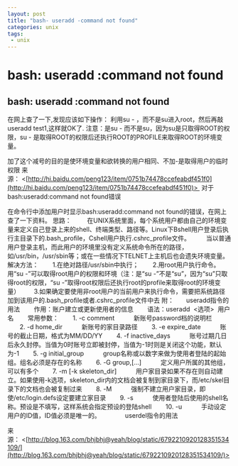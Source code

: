 ```yaml
---
layout: post
title: "bash- useradd -command not found"
categories: unix
tags: 
 - unix
--- 
```


# bash: useradd :command not found

## bash: useradd :command not found

在网上查了一下,发现应该如下操作：
利用su - ，而不是su进入root，然后再敲useradd test1,这样就OK了.
注意：是su - 而不是su，因为su是只取得ROOT的权限，su - 是取得ROOT的权限后还执行ROOT的PROFILE来取得ROOT的环境变量。

加了这个减号的目的是使环境变量和欲转换的用户相同、不加-是取得用户的临时权限
来源： <[http://hi.baidu.com/peng123/item/0751b74478ccefeabdf451f0](http://hi.baidu.com/peng123/item/0751b74478ccefeabdf451f0)> 
对于bash:useradd:command not found错误

在命令行中添加用户时显示bash:useradd:command not found的错误，在网上查了一下资料。
思路：
        在UNIX系统里面，每个系统用户都由自己的环境变量来定义自己登录上来的shell、终端类型、路径等。Linux下Bshell用户登录后执行主目录下的.bash_profile，Cshell用户执行.cshrc_profile文件。
        当以普通用户登录主机，而此用户的环境里没有定义系统命令所在的路径，如/usr/bin，/usr/sbin等；或在一些情况下TELNET上主机后也会遗失环境变量。
解决方法：
       1.在绝对路径/usr/sbin中执行；
       2.用root用户执行命令。用“su -”可以取得root用户的权限和环境（注：是“su -”不是“su”，因为“su”只取得root的权限，“su -”取得root权限后还执行root的profile来取得root的环境变量）
       3.如果确定要使用非root用户的当前用户来执行命令，需要把系统路径加到该用户的.bash_profile或者.cshrc_profile文件中去
附：
      useradd指令的用法
       作用：账户建立或更新使用者的信息
       语法：useradd  <选项>  用户名
       常用参数：
       1. -c comment
          新账号password档的说明栏
       2. -d home_dir
          新账号的家目录路径
       3. -e expire_date
          账号的截止日期，格式为MM/DD/YY
       4. -f inactive_days
          账号过期几日后永久封停。当值为0时账号立即被封停，当值为-1时则是关闭这个功能，默认为-1
       5. -g initial_group
          group名称或以数字来做为使用者登陆的起始组。组名必须是存在的名称
       6. -G group,[...]
          定义用户所属的其他组，可以有多个
       7. -m [-k skeleton_dir]
          用户家目录如果不存在则自动建立。如果使用-k选项，skeleton_dir内的文档会被复制到家目录下，而/etc/skel目录下的文档也会被复制过来
       8. -M
          强制不建立用户家目录，即使/etc/login.defs设定要建立家目录
       9. -s
          使用者登陆后使用的shell名称。预设是不填写，这样系统会指定预设的登陆shell
       10. -u
          手动设定用户的ID值，ID值必须是唯一的。
      
      userdel指令的用法

来源： <[http://blog.163.com/bhjbhj@yeah/blog/static/6792210920128351534109/](http://blog.163.com/bhjbhj@yeah/blog/static/6792210920128351534109/)>
 
